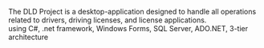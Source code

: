 The DLD Project is a desktop-application designed to handle all operations related to drivers,
driving licenses, and license applications.         
using C#, .net framework, Windows Forms, SQL Server, ADO.NET, 3-tier architecture
